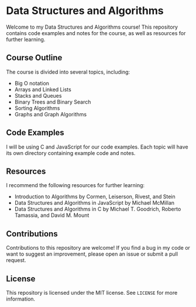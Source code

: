 # Data Structures and Algorithms

Welcome to my Data Structures and Algorithms course! This repository contains code examples and notes for the course, as well as resources for further learning.

## Course Outline

The course is divided into several topics, including:

- Big O notation
- Arrays and Linked Lists
- Stacks and Queues
- Binary Trees and Binary Search
- Sorting Algorithms
- Graphs and Graph Algorithms

## Code Examples

I will be using C and JavaScript for our code examples. Each topic will have its own directory containing example code and notes.

## Resources

I recommend the following resources for further learning:

- Introduction to Algorithms by Cormen, Leiserson, Rivest, and Stein
- Data Structures and Algorithms in JavaScript by Michael McMillan
- Data Structures and Algorithms in C by Michael T. Goodrich, Roberto Tamassia, and David M. Mount

## Contributions

Contributions to this repository are welcome! If you find a bug in my code or want to suggest an improvement, please open an issue or submit a pull request.

## License

This repository is licensed under the MIT license. See `LICENSE` for more information.
